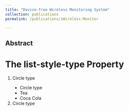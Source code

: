 ```yaml
---
title: "Device-free Wireless Monitoring System"
collection: publications
permalink: /publications/1Wireless-Monitor

---
```


## Abstract
<style>
ul.a {list-style-type: circle;}
ul.b {list-style-type: disc;}
ul.c {list-style-type: square;}
ol.d {list-style-type: armenian;}
ol.e {list-style-type: cjk-ideographic;}
ol.f {list-style-type: decimal;}
ol.g {list-style-type: decimal-leading-zero;}
ol.h {list-style-type: georgian;}
ol.i {list-style-type: hebrew;}
ol.j {list-style-type: hiragana;}
ol.k {list-style-type: hiragana-iroha;}
ol.l {list-style-type: katakana;}
ol.m {list-style-type: katakana-iroha;}
ol.n {list-style-type: lower-alpha;}
ol.o {list-style-type: lower-greek;}
ol.p {list-style-type: lower-latin;}
ol.q {list-style-type: lower-roman;}
ol.r {list-style-type: upper-alpha;}
ol.s {list-style-type: upper-greek;}
ol.t {list-style-type: upper-latin;}
ol.u {list-style-type: upper-roman;}
ol.v {list-style-type: none;}
ol.w {list-style-type: inherit;}
</style>
<h1>The list-style-type Property</h1>
<ol>
<li>Circle type</li>
  <ul class="b">
    <li>Circle type</li>
    <li>Tea</li>
    <li>Coca Cola</li>
  </ul>
<li>Circle type</li>
<ol>
